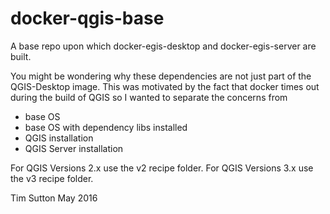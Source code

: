 # docker-qgis-base



A base repo upon which docker-egis-desktop and docker-egis-server are built.


You might be wondering why these dependencies are not just part of the 
QGIS-Desktop image. This was motivated by the fact that docker times out
during the build of QGIS so I wanted to separate the concerns from
* base OS
* base OS with dependency libs installed
* QGIS installation
* QGIS Server installation

For QGIS Versions 2.x use the v2 recipe folder.
For QGIS Versions 3.x use the v3 recipe folder.



Tim Sutton
May 2016
